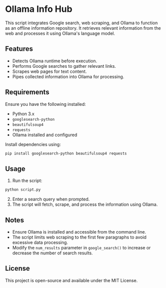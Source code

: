 # Ollama Info Hub

This script integrates Google search, web scraping, and Ollama to function as an offline information repository. It retrieves relevant information from the web and processes it using Ollama's language model.

## Features
- Detects Ollama runtime before execution.
- Performs Google searches to gather relevant links.
- Scrapes web pages for text content.
- Pipes collected information into Ollama for processing.

## Requirements
Ensure you have the following installed:
- Python 3.x
- `googlesearch-python`
- `beautifulsoup4`
- `requests`
- Ollama installed and configured

Install dependencies using:
```bash
pip install googlesearch-python beautifulsoup4 requests
```

## Usage
1. Run the script:
```bash
python script.py
```
2. Enter a search query when prompted.
3. The script will fetch, scrape, and process the information using Ollama.

## Notes
- Ensure Ollama is installed and accessible from the command line.
- The script limits web scraping to the first few paragraphs to avoid excessive data processing.
- Modify the `num_results` parameter in `google_search()` to increase or decrease the number of search results.

## License
This project is open-source and available under the MIT License.

